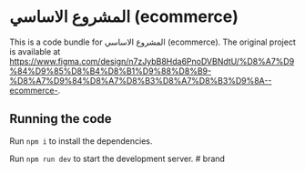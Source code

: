 
  # المشروع الاساسي (ecommerce)

  This is a code bundle for المشروع الاساسي (ecommerce). The original project is available at https://www.figma.com/design/n7zJybB8Hda6PnoDVBNdtU/%D8%A7%D9%84%D9%85%D8%B4%D8%B1%D9%88%D8%B9-%D8%A7%D9%84%D8%A7%D8%B3%D8%A7%D8%B3%D9%8A--ecommerce-.

  ## Running the code

  Run `npm i` to install the dependencies.

  Run `npm run dev` to start the development server.
  #   b r a n d  
 